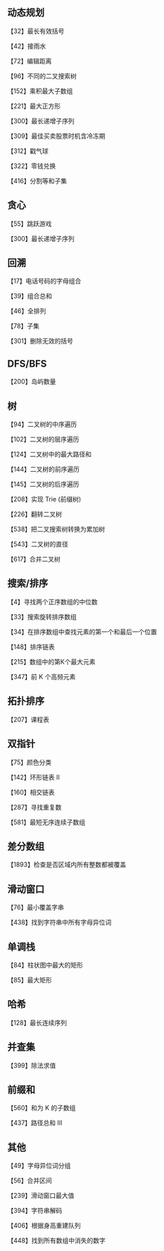 ## 动态规划

【32】最长有效括号

【42】接雨水

【72】编辑距离

【96】不同的二叉搜索树

【152】乘积最大子数组

【221】最大正方形

【300】最长递增子序列

【309】最佳买卖股票时机含冷冻期

【312】戳气球

【322】零钱兑换

【416】分割等和子集



## 贪心

【55】跳跃游戏

【300】最长递增子序列



## 回溯

【17】电话号码的字母组合

【39】组合总和

【46】全排列

【78】子集

【301】删除无效的括号



## DFS/BFS

【200】岛屿数量



## 树

【94】二叉树的中序遍历

【102】二叉树的层序遍历

【124】二叉树中的最大路径和

【144】二叉树的前序遍历

【145】二叉树的后序遍历

【208】实现 Trie (前缀树)

【226】翻转二叉树

【538】把二叉搜索树转换为累加树

【543】二叉树的直径

【617】合并二叉树


## 搜索/排序

【4】寻找两个正序数组的中位数

【33】搜索旋转排序数组

【34】在排序数组中查找元素的第一个和最后一个位置

【148】排序链表

【215】数组中的第K个最大元素

【347】前 K 个高频元素



## 拓扑排序

【207】课程表



## 双指针

【75】颜色分类

【142】环形链表 II

【160】相交链表

【287】寻找重复数

【581】最短无序连续子数组


## 差分数组

【1893】检查是否区域内所有整数都被覆盖



## 滑动窗口

【76】最小覆盖字串

【438】找到字符串中所有字母异位词



## 单调栈

【84】柱状图中最大的矩形

【85】最大矩形



## 哈希

【128】最长连续序列



## 并查集

【399】除法求值



## 前缀和

【560】和为 K 的子数组

【437】路径总和 III


## 其他

【49】字母异位词分组

【56】合并区间

【239】滑动窗口最大值

【394】字符串解码

【406】根据身高重建队列

【448】找到所有数组中消失的数字

